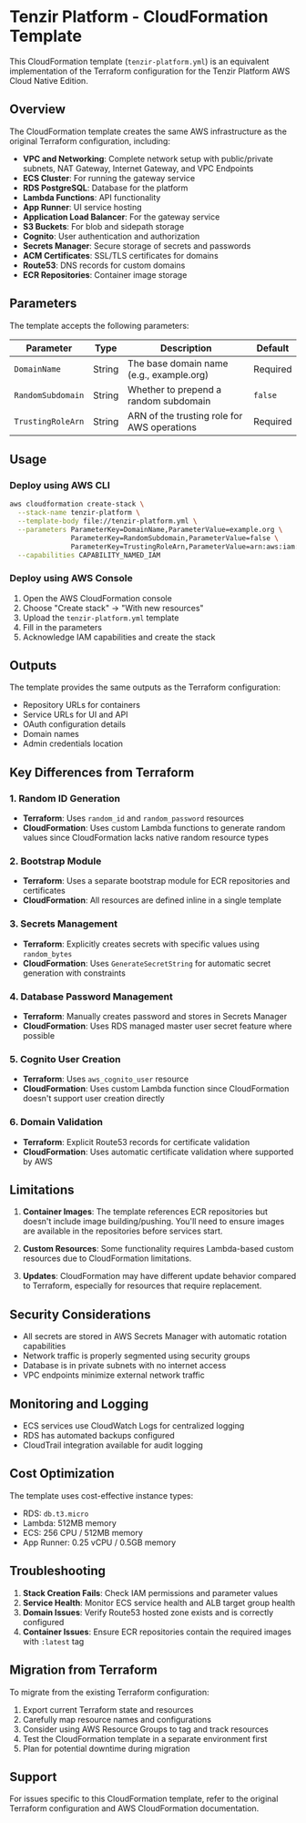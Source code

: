# Tenzir Platform - CloudFormation Template

This CloudFormation template (`tenzir-platform.yml`) is an equivalent implementation of the Terraform configuration for the Tenzir Platform AWS Cloud Native Edition.

## Overview

The CloudFormation template creates the same AWS infrastructure as the original Terraform configuration, including:

- **VPC and Networking**: Complete network setup with public/private subnets, NAT Gateway, Internet Gateway, and VPC Endpoints
- **ECS Cluster**: For running the gateway service
- **RDS PostgreSQL**: Database for the platform
- **Lambda Functions**: API functionality
- **App Runner**: UI service hosting  
- **Application Load Balancer**: For the gateway service
- **S3 Buckets**: For blob and sidepath storage
- **Cognito**: User authentication and authorization
- **Secrets Manager**: Secure storage of secrets and passwords
- **ACM Certificates**: SSL/TLS certificates for domains
- **Route53**: DNS records for custom domains
- **ECR Repositories**: Container image storage

## Parameters

The template accepts the following parameters:

| Parameter | Type | Description | Default |
|-----------|------|-------------|---------|
| `DomainName` | String | The base domain name (e.g., example.org) | Required |
| `RandomSubdomain` | String | Whether to prepend a random subdomain | `false` |
| `TrustingRoleArn` | String | ARN of the trusting role for AWS operations | Required |

## Usage

### Deploy using AWS CLI

```bash
aws cloudformation create-stack \
  --stack-name tenzir-platform \
  --template-body file://tenzir-platform.yml \
  --parameters ParameterKey=DomainName,ParameterValue=example.org \
               ParameterKey=RandomSubdomain,ParameterValue=false \
               ParameterKey=TrustingRoleArn,ParameterValue=arn:aws:iam::123456789012:role/TrustingRole \
  --capabilities CAPABILITY_NAMED_IAM
```

### Deploy using AWS Console

1. Open the AWS CloudFormation console
2. Choose "Create stack" → "With new resources"
3. Upload the `tenzir-platform.yml` template
4. Fill in the parameters
5. Acknowledge IAM capabilities and create the stack

## Outputs

The template provides the same outputs as the Terraform configuration:

- Repository URLs for containers
- Service URLs for UI and API
- OAuth configuration details
- Domain names
- Admin credentials location

## Key Differences from Terraform

### 1. Random ID Generation
- **Terraform**: Uses `random_id` and `random_password` resources
- **CloudFormation**: Uses custom Lambda functions to generate random values since CloudFormation lacks native random resource types

### 2. Bootstrap Module
- **Terraform**: Uses a separate bootstrap module for ECR repositories and certificates
- **CloudFormation**: All resources are defined inline in a single template

### 3. Secrets Management
- **Terraform**: Explicitly creates secrets with specific values using `random_bytes`
- **CloudFormation**: Uses `GenerateSecretString` for automatic secret generation with constraints

### 4. Database Password Management
- **Terraform**: Manually creates password and stores in Secrets Manager
- **CloudFormation**: Uses RDS managed master user secret feature where possible

### 5. Cognito User Creation
- **Terraform**: Uses `aws_cognito_user` resource
- **CloudFormation**: Uses custom Lambda function since CloudFormation doesn't support user creation directly

### 6. Domain Validation
- **Terraform**: Explicit Route53 records for certificate validation
- **CloudFormation**: Uses automatic certificate validation where supported by AWS

## Limitations

1. **Container Images**: The template references ECR repositories but doesn't include image building/pushing. You'll need to ensure images are available in the repositories before services start.

2. **Custom Resources**: Some functionality requires Lambda-based custom resources due to CloudFormation limitations.

3. **Updates**: CloudFormation may have different update behavior compared to Terraform, especially for resources that require replacement.

## Security Considerations

- All secrets are stored in AWS Secrets Manager with automatic rotation capabilities
- Network traffic is properly segmented using security groups
- Database is in private subnets with no internet access
- VPC endpoints minimize external network traffic

## Monitoring and Logging

- ECS services use CloudWatch Logs for centralized logging
- RDS has automated backups configured
- CloudTrail integration available for audit logging

## Cost Optimization

The template uses cost-effective instance types:
- RDS: `db.t3.micro`
- Lambda: 512MB memory
- ECS: 256 CPU / 512MB memory
- App Runner: 0.25 vCPU / 0.5GB memory

## Troubleshooting

1. **Stack Creation Fails**: Check IAM permissions and parameter values
2. **Service Health**: Monitor ECS service health and ALB target group health
3. **Domain Issues**: Verify Route53 hosted zone exists and is correctly configured
4. **Container Issues**: Ensure ECR repositories contain the required images with `:latest` tag

## Migration from Terraform

To migrate from the existing Terraform configuration:

1. Export current Terraform state and resources
2. Carefully map resource names and configurations
3. Consider using AWS Resource Groups to tag and track resources
4. Test the CloudFormation template in a separate environment first
5. Plan for potential downtime during migration

## Support

For issues specific to this CloudFormation template, refer to the original Terraform configuration and AWS CloudFormation documentation.